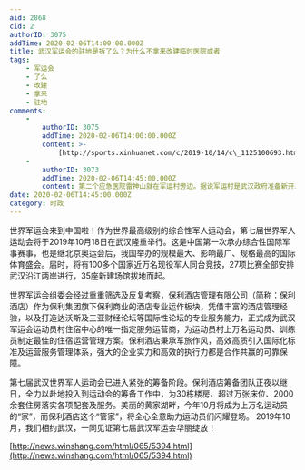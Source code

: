 ```yaml
---
aid: 2868
cid: 2
authorID: 3075
addTime: 2020-02-06T14:00:00.000Z
title: 武汉军运会的驻地是拆了么？为什么不拿来改建临时医院或者
tags:
    - 军运会
    - 了么
    - 改建
    - 拿来
    - 驻地
comments:
    -
        authorID: 3075
        addTime: 2020-02-06T14:00:00.000Z
        content: >-
            [http://sports.xinhuanet.com/c/2019-10/14/c\_1125100693.htm](http://sports.xinhuanet.com/c/2019-10/14/c_1125100693.htm)
    -
        authorID: 3073
        addTime: 2020-02-06T14:45:00.000Z
        content: 第二个应急医院雷神山就在军运村旁边。据说军运村是武汉政府准备新开发的区块。
date: 2020-02-06T14:45:00.000Z
category: 时政
---
```


世界军运会来到中国啦！作为世界最高级别的综合性军人运动会，第七届世界军人运动会将于2019年10月18日在武汉隆重举行。这是中国第一次承办综合性国际军事赛事，也是继北京奥运会后，我国举办的规模最大、影响最广、规格最高的国际体育盛会。届时，将有100多个国家近万名现役军人同台竞技，27项比赛全部安排武汉沿江两岸进行，35座新建场馆拔地而起。

世界军运会组委会经过重重筛选及反复考察，保利酒店管理有限公司（简称：保利酒店）作为保利集团旗下保利商业的酒店专业运作板块，凭借丰富的酒店管理经验，以及打造达沃斯及三亚财经论坛等国际性论坛的专业服务能力，正式成为武汉军运会运动员村住宿中心的唯一指定服务运营商，为运动员村上万名运动员、训练员制定最佳的住宿运营管理方案。保利酒店秉承军旅作风，高效高质引入国际化标准及运营服务管理体系，强大的企业实力和高效的执行力都是合作共赢的可靠保障。

第七届武汉世界军人运动会已进入紧张的筹备阶段。保利酒店筹备团队正夜以继日，全力以赴地投入到运动会的筹备工作中，为30栋楼房、超过万张床位、2000余套住房落实各项配套及服务。美丽的黄家湖畔，今年10月将成为上万名运动员的“家”，而保利酒店这个“管家”，将全心全意助力运动员们闪耀登场。 2019年10月，我们相约武汉，一同见证第七届武汉军运会华丽绽放！

[http://news.winshang.com/html/065/5394.html](http://news.winshang.com/html/065/5394.html)

